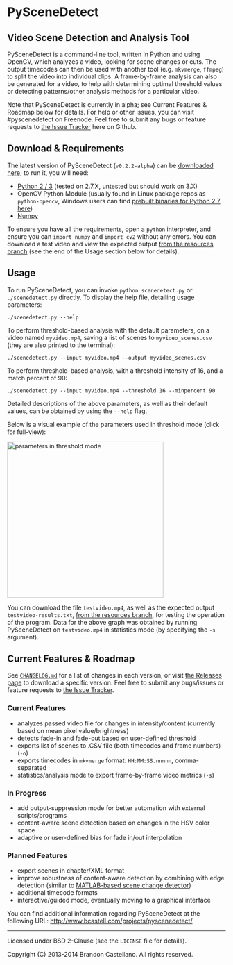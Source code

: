 

PySceneDetect
==========================================================
Video Scene Detection and Analysis Tool
----------------------------------------------------------

PySceneDetect is a command-line tool, written in Python and using OpenCV, which analyzes a video, looking for scene changes or cuts.  The output timecodes can then be used with another tool (e.g. `mkvmerge`, `ffmpeg`) to split the video into individual clips.  A frame-by-frame analysis can also be generated for a video, to help with determining optimal threshold values or detecting patterns/other analysis methods for a particular video.

Note that PySceneDetect is currently in alpha; see Current Features & Roadmap below for details.  For help or other issues, you can visit #pyscenedetect on Freenode.  Feel free to submit any bugs or feature requests to [the Issue Tracker](https://github.com/Breakthrough/PySceneDetect/issues) here on Github.


Download & Requirements
----------------------------------------------------------

The latest version of PySceneDetect (`v0.2.2-alpha`) can be [downloaded here](https://github.com/Breakthrough/PySceneDetect/releases); to run it, you will need:

 - [Python 2 / 3](https://www.python.org/) (tested on 2.7.X, untested but should work on 3.X)
 - OpenCV Python Module (usually found in Linux package repos as `python-opencv`, Windows users can find [prebuilt binaries for Python 2.7 here](http://www.lfd.uci.edu/~gohlke/pythonlibs/#opencv))
 - [Numpy](http://sourceforge.net/projects/numpy/)

To ensure you have all the requirements, open a `python` interpreter, and ensure you can `import numpy` and `import cv2` without any errors.  You can download a test video and view the expected output [from the resources branch](https://github.com/Breakthrough/PySceneDetect/tree/resources/tests) (see the end of the Usage section below for details).


Usage
----------------------------------------------------------

To run PySceneDetect, you can invoke `python scenedetect.py` or `./scenedetect.py` directly.  To display the help file, detailing usage parameters:

    ./scenedetect.py --help

To perform threshold-based analysis with the default parameters, on a video named `myvideo.mp4`, saving a list of scenes to `myvideo_scenes.csv` (they are also printed to the terminal):

    ./scenedetect.py --input myvideo.mp4 --output myvideo_scenes.csv

To perform threshold-based analysis, with a threshold intensity of 16, and a match percent of 90:

    ./scenedetect.py --input myvideo.mp4 --threshold 16 --minpercent 90

Detailed descriptions of the above parameters, as well as their default values, can be obtained by using the `--help` flag.

Below is a visual example of the parameters used in threshold mode (click for full-view):

[<img src="https://github.com/Breakthrough/PySceneDetect/raw/resources/images/threshold-param-example.png" alt="parameters in threshold mode" width="360" />](https://github.com/Breakthrough/PySceneDetect/raw/resources/images/threshold-param-example.png)

You can download the file `testvideo.mp4`, as well as the expected output `testvideo-results.txt`, [from the resources branch](https://github.com/Breakthrough/PySceneDetect/tree/resources/tests), for testing the operation of the program.  Data for the above graph was obtained by running PySceneDetect on `testvideo.mp4` in statistics mode (by specifying the `-s` argument).


Current Features & Roadmap
----------------------------------------------------------

See [`CHANGELOG.md`](https://github.com/Breakthrough/PySceneDetect/blob/master/CHANGELOG.md) for a list of changes in each version, or visit [the Releases page](https://github.com/Breakthrough/PySceneDetect/releases) to download a specific version.  Feel free to submit any bugs/issues or feature requests to [the Issue Tracker](https://github.com/Breakthrough/PySceneDetect/issues).

### Current Features

 - analyzes passed video file for changes in intensity/content (currently based on mean pixel value/brightness)
 - detects fade-in and fade-out based on user-defined threshold
 - exports list of scenes to .CSV file (both timecodes and frame numbers) (`-o`)
 - exports timecodes in `mkvmerge` format: `HH:MM:SS.nnnnn`, comma-separated
 - statistics/analysis mode to export frame-by-frame video metrics (`-s`)

### In Progress

 - add output-suppression mode for better automation with external scripts/programs
 - content-aware scene detection based on changes in the HSV color space 
 - adaptive or user-defined bias for fade in/out interpolation

### Planned Features

 - export scenes in chapter/XML format
 - improve robustness of content-aware detection by combining with edge detection (similar to [MATLAB-based scene change detector](http://www.mathworks.com/help/vision/examples/scene-change-detection.html))
 - additional timecode formats
 - interactive/guided mode, eventually moving to a graphical interface


You can find additional information regarding PySceneDetect at the following URL:
http://www.bcastell.com/projects/pyscenedetect/


----------------------------------------------------------

Licensed under BSD 2-Clause (see the `LICENSE` file for details).

Copyright (C) 2013-2014 Brandon Castellano.
All rights reserved.

